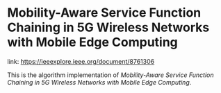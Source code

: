 # Mobility-Aware Service Function Chaining in 5G Wireless Networks with Mobile Edge Computing
link: https://ieeexplore.ieee.org/document/8761306

This is the algorithm implementation of _Mobility-Aware Service Function Chaining in 5G Wireless Networks with Mobile Edge Computing_.
